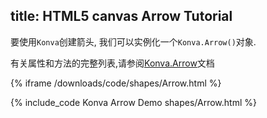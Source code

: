 title: HTML5 canvas Arrow Tutorial
---

要使用`Konva`创建箭头, 我们可以实例化一个`Konva.Arrow()`对象.

有关属性和方法的完整列表,请参阅[Konva.Arrow](https://konvajs.github.io/api/Konva.Arrow.html)文档


{% iframe /downloads/code/shapes/Arrow.html %}

{% include_code Konva Arrow Demo shapes/Arrow.html %}